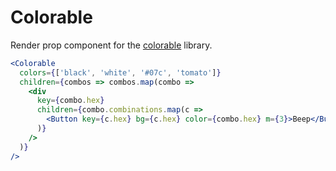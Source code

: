 # Colorable

Render prop component for the [colorable][colorable] library.

```.jsx
<Colorable
  colors={['black', 'white', '#07c', 'tomato']}
  children={combos => combos.map(combo =>
    <div
      key={combo.hex}
      children={combo.combinations.map(c =>
        <Button key={c.hex} bg={c.hex} color={combo.hex} m={3}>Beep</Button>
      )}
    />
  )}
/>
```

[colorable]: https://github.com/jxnblk/colorable
